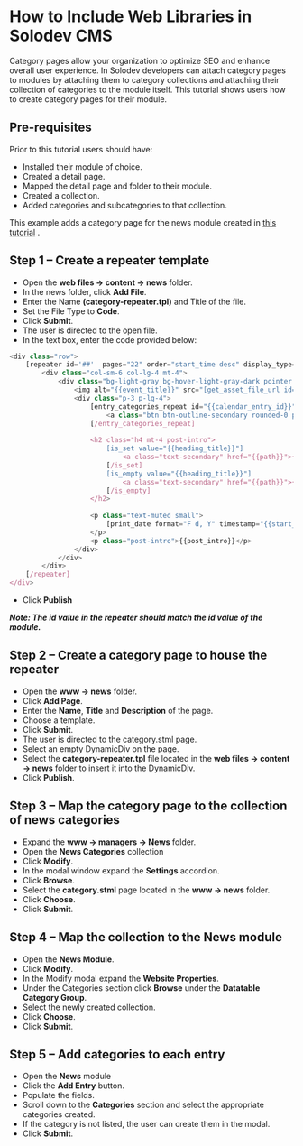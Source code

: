 # How to Include Web Libraries in Solodev CMS

Category pages allow your organization to optimize SEO and enhance overall user experience. In Solodev developers can attach category pages to modules by attaching them to category collections and attaching their collection of categories to the module itself. This tutorial shows users how to create category pages for their module. 

## Pre-requisites

Prior to this tutorial users should have: 

* Installed their module of choice. 
* Created a detail page.
* Mapped the detail page and folder to their module.
* Created a collection.
* Added categories and subcategories to that collection. 

This example adds a category page for the news module created in <a href="https://help.solodev.com/en/articles/3727527-creating-a-news-module">this tutorial</a> .

## Step 1 – Create a repeater template

* Open the **web files -> content -> news** folder. 
* In the news folder, click **Add File**. 
* Enter the Name **(category-repeater.tpl)** and Title of the file. 
* Set the File Type to **Code**. 
* Click **Submit**. 
* The user is directed to the open file. 
* In the text box, enter the code provided below:
```js
<div class="row">
	[repeater id='##'  pages="22" order="start_time desc" display_type="news"]
		<div class="col-sm-6 col-lg-4 mt-4">
			<div class="bg-light-gray bg-hover-light-gray-dark pointer box-sizing h-100" onclick="location.href='{{path}}'">
				<img alt="{{event_title}}" src="[get_asset_file_url id='{{news_image}}']" class="img-fluid">
				<div class="p-3 p-lg-4">					
					[entry_categories_repeat id="{{calendar_entry_id}}"]
						<a class="btn btn-outline-secondary rounded-0 p-1 px-3" href="/news/{{{name}}}">{{{title}}}</a>
					[/entry_categories_repeat]
					
					<h2 class="h4 mt-4 post-intro">
						[is_set value="{{heading_title}}"]
							<a class="text-secondary" href="{{path}}">{{heading_title}}</a>
						[/is_set]
						[is_empty value="{{heading_title}}"]
							<a class="text-secondary" href="{{path}}">{{event_title}}</a>
						[/is_empty]
					</h2>
					
					<p class="text-muted small">
						[print_date format="F d, Y" timestamp="{{start_time}}"]
					</p>
					<p class="post-intro">{{post_intro}}</p>					
				</div>
			</div>
		</div>
	[/repeater]
</div>
```
* Click **Publish** 

***Note: The id value in the repeater should match the id value of the module.***

## Step 2 – Create a category page to house the repeater

* Open the **www -> news** folder. 
* Click **Add Page**. 
* Enter the **Name**, **Title** and **Description** of the page. 
* Choose a template.
* Click **Submit**. 
* The user is directed to the category.stml page. 
* Select an empty DynamicDiv on the page.
* Select the **category-repeater.tpl** file located in the **web files -> content -> news** folder to insert it into the DynamicDiv.
* Click **Publish**.

## Step 3 – Map the category page to the collection of news categories

* Expand the **www -> managers -> News** folder. 
* Open the **News Categories** collection
* Click **Modify**. 
* In the modal window expand the **Settings** accordion.
* Click **Browse**.
* Select the **category.stml** page located in the **www -> news** folder.
* Click **Choose**. 
* Click **Submit**. 

## Step 4 – Map the collection to the News module 

* Open the **News Module**.
* Click **Modify**. 
* In the Modify modal expand the **Website Properties**.
* Under the Categories section click **Browse** under the **Datatable Category Group**. 
* Select the newly created collection. 
* Click **Choose**. 
* Click **Submit**. 

## Step 5 – Add categories to each entry

* Open the **News** module 
* Click the **Add Entry** button. 
* Populate the fields. 
* Scroll down to the **Categories** section and select the appropriate categories created. 
* If the category is not listed, the user can create them in the modal. 
* Click **Submit**. 
